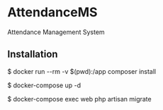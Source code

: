 # AttendanceMS
Attendance Management System


## Installation

$ docker run --rm -v $(pwd):/app composer install


$ docker-compose up -d

$ docker-compose exec web php artisan migrate

